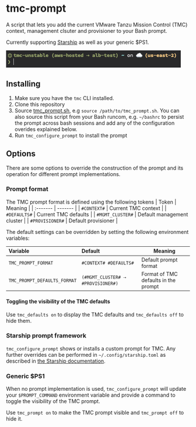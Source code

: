# tmc-prompt

A script that lets you add the current VMware Tanzu Mission Control (TMC) context, management clsuter and provisioner to your Bash prompt.

Currently supporting [Starship](https://starship.rs/) as well as your generic $PS1.

![starship prompt example](img/starship_example.png)

## Installing
1. Make sure you have the `tmc` CLI installed.
2. Clone this repository
3. Source [tmc_prompt.sh](tmc_prompt.sh), e.g `source /path/to/tmc_prompt.sh`. You can also source this script from your Bash runcom, e.g. `~/bashrc` to persist the prompt across bash sessions and add any of the configuration overides explained below.
4. Run `tmc_configure_prompt` to install the prompt

## Options
There are some options to override the construction of the prompt and its operation for different prompt implementations.

### Prompt format
The TMC prompt format is defined using the following tokens
| Token | Meaning |
| :------- | ------- |
| `#CONTEXT#` | Current TMC context |
| `#DEFAULTS#` | Current TMC defaults |
| `#MGMT_CLUSTER#` | Default management cluster |
| `#PROVISIONER#` | Default provisioner |

The default settings can be overridden by setting the following environment variables:

| Variable | Default | Meaning |
| :------- | :------ | ------- |
| `TMC_PROMPT_FORMAT` | `#CONTEXT# #DEFAULTS#` | Default prompt format |
| `TMC_PROMPT_DEFAULTS_FORMAT` | `(#MGMT_CLUSTER# ⇢ #PROVISIONER#)` | Format of TMC defaults in the prompt |

#### Toggling the visibility of the TMC defaults
Use `tmc_defaults on` to display the TMC defaults and `tmc_defaults off` to hide them.

### Starship prompt framework
`tmc_configure_prompt` shows or installs a custom prompt for TMC. Any further overrides can be performed in `~/.config/starship.toml` as described in [the Starship documentation](https://starship.rs/config/#custom-commands).

### Generic $PS1
When no prompt implementation is used, `tmc_configure_prompt` will update your `$PROMPT_COMMAND` environment variable and provide a command to toggle the visibility of the TMC prompt.

Use `tmc_prompt on` to make the TMC prompt visible and `tmc_prompt off` to hide it.
